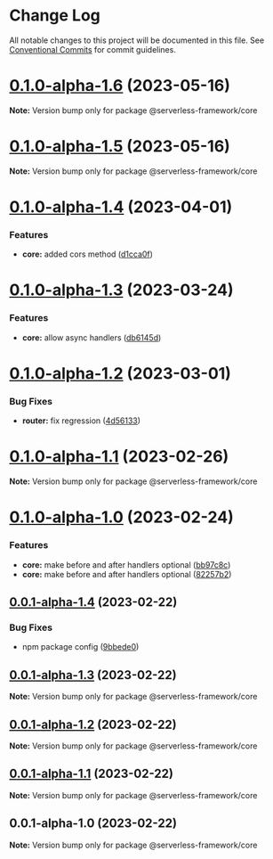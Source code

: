 # Change Log

All notable changes to this project will be documented in this file.
See [Conventional Commits](https://conventionalcommits.org) for commit guidelines.

# [0.1.0-alpha-1.6](https://github.com/Edwin-Luijten/serverless-framework/compare/@serverless-framework/core@0.1.0-alpha-1.5...@serverless-framework/core@0.1.0-alpha-1.6) (2023-05-16)

**Note:** Version bump only for package @serverless-framework/core





# [0.1.0-alpha-1.5](https://github.com/Edwin-Luijten/serverless-framework/compare/@serverless-framework/core@0.1.0-alpha-1.4...@serverless-framework/core@0.1.0-alpha-1.5) (2023-05-16)

**Note:** Version bump only for package @serverless-framework/core





# [0.1.0-alpha-1.4](https://github.com/Edwin-Luijten/serverless-framework/compare/@serverless-framework/core@0.1.0-alpha-1.3...@serverless-framework/core@0.1.0-alpha-1.4) (2023-04-01)


### Features

* **core:** added cors method ([d1cca0f](https://github.com/Edwin-Luijten/serverless-framework/commit/d1cca0fab3e8c422899f7361ce91dc2f1a52d4c7))





# [0.1.0-alpha-1.3](https://github.com/Edwin-Luijten/serverless-framework/compare/@serverless-framework/core@0.1.0-alpha-1.2...@serverless-framework/core@0.1.0-alpha-1.3) (2023-03-24)


### Features

* **core:** allow async handlers ([db6145d](https://github.com/Edwin-Luijten/serverless-framework/commit/db6145d60125d053e0716e0ef7ba70a68a12fcff))





# [0.1.0-alpha-1.2](https://github.com/Edwin-Luijten/serverless-framework/compare/@serverless-framework/core@0.1.0-alpha-1.1...@serverless-framework/core@0.1.0-alpha-1.2) (2023-03-01)


### Bug Fixes

* **router:** fix regression ([4d56133](https://github.com/Edwin-Luijten/serverless-framework/commit/4d56133e1e2ac60068261e402f62020932714ef3))





# [0.1.0-alpha-1.1](https://github.com/Edwin-Luijten/serverless-framework/compare/@serverless-framework/core@0.1.0-alpha-1.0...@serverless-framework/core@0.1.0-alpha-1.1) (2023-02-26)

**Note:** Version bump only for package @serverless-framework/core





# [0.1.0-alpha-1.0](https://github.com/Edwin-Luijten/serverless-framework/compare/@serverless-framework/core@0.0.1-alpha-1.4...@serverless-framework/core@0.1.0-alpha-1.0) (2023-02-24)


### Features

* **core:** make before and after handlers optional ([bb97c8c](https://github.com/Edwin-Luijten/serverless-framework/commit/bb97c8cc7c0611304d42595e492157c5af1c36ba))
* **core:** make before and after handlers optional ([82257b2](https://github.com/Edwin-Luijten/serverless-framework/commit/82257b26dfa9bdaf99a726aa8859bb863eff15d9))





## [0.0.1-alpha-1.4](https://github.com/Edwin-Luijten/serverless-framework/compare/@serverless-framework/core@0.0.1-alpha-1.3...@serverless-framework/core@0.0.1-alpha-1.4) (2023-02-22)


### Bug Fixes

* npm package config ([9bbede0](https://github.com/Edwin-Luijten/serverless-framework/commit/9bbede0609d0630ce5486256e47cad6893455233))





## [0.0.1-alpha-1.3](https://github.com/Edwin-Luijten/serverless-framework/compare/@serverless-framework/core@0.0.1-alpha-1.2...@serverless-framework/core@0.0.1-alpha-1.3) (2023-02-22)

**Note:** Version bump only for package @serverless-framework/core





## [0.0.1-alpha-1.2](https://github.com/Edwin-Luijten/serverless-framework/compare/@serverless-framework/core@0.0.1-alpha-1.1...@serverless-framework/core@0.0.1-alpha-1.2) (2023-02-22)

**Note:** Version bump only for package @serverless-framework/core





## [0.0.1-alpha-1.1](https://github.com/Edwin-Luijten/serverless-framework/compare/@serverless-framework/core@0.0.1-alpha-1.0...@serverless-framework/core@0.0.1-alpha-1.1) (2023-02-22)

**Note:** Version bump only for package @serverless-framework/core





## 0.0.1-alpha-1.0 (2023-02-22)

**Note:** Version bump only for package @serverless-framework/core
